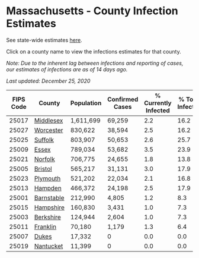 # Massachusetts - County Infection Estimates

See state-wide estimates [here](/infections/us-ma).

Click on a county name to view the infections estimates for that county.

*Note: Due to the inherent lag between infections and reporting of cases, our estimates of infections are as of 14 days ago.*

*Last updated: December 25, 2020*

|   FIPS Code |                   County |   Population |   Confirmed Cases |   % Currently Infected |   % Total Infected |
|-------------|--------------------------|--------------|-------------------|------------------------|--------------------|
|       25017 |   [Middlesex](middlesex) |    1,611,699 |            69,259 |                    2.2 |               16.2 |
|       25027 |   [Worcester](worcester) |      830,622 |            38,594 |                    2.5 |               16.2 |
|       25025 |       [Suffolk](suffolk) |      803,907 |            50,653 |                    2.6 |               25.7 |
|       25009 |           [Essex](essex) |      789,034 |            53,682 |                    3.5 |               23.9 |
|       25021 |       [Norfolk](norfolk) |      706,775 |            24,655 |                    1.8 |               13.8 |
|       25005 |       [Bristol](bristol) |      565,217 |            31,131 |                    3.0 |               17.9 |
|       25023 |     [Plymouth](plymouth) |      521,202 |            22,034 |                    2.1 |               16.8 |
|       25013 |       [Hampden](hampden) |      466,372 |            24,198 |                    2.5 |               17.9 |
|       25001 | [Barnstable](barnstable) |      212,990 |             4,805 |                    1.2 |                8.3 |
|       25015 |   [Hampshire](hampshire) |      160,830 |             3,431 |                    1.0 |                7.3 |
|       25003 |   [Berkshire](berkshire) |      124,944 |             2,604 |                    1.0 |                7.3 |
|       25011 |     [Franklin](franklin) |       70,180 |             1,179 |                    1.3 |                6.4 |
|       25007 |           [Dukes](dukes) |       17,332 |                 0 |                    0.0 |                0.0 |
|       25019 |   [Nantucket](nantucket) |       11,399 |                 0 |                    0.0 |                0.0 |